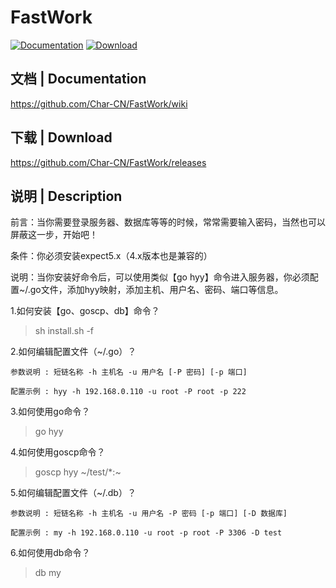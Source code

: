 # FastWork

[![Documentation](https://travis-ci.org/alibaba/dubbo.svg?branch=master)](https://github.com/Char-CN/FastWork/wiki)
[![Download](https://img.shields.io/badge/release-download-orange.svg)](https://github.com/Char-CN/FastWork/releases)

## 文档 | Documentation
https://github.com/Char-CN/FastWork/wiki

## 下载 | Download
https://github.com/Char-CN/FastWork/releases

## 说明 | Description

前言：当你需要登录服务器、数据库等等的时候，常常需要输入密码，当然也可以屏蔽这一步，开始吧！

条件：你必须安装expect5.x（4.x版本也是兼容的）

说明：当你安装好命令后，可以使用类似【go hyy】命令进入服务器，你必须配置~/.go文件，添加hyy映射，添加主机、用户名、密码、端口等信息。

1.如何安装【go、goscp、db】命令？
> sh install.sh -f

2.如何编辑配置文件（~/.go）？

    参数说明 : 短链名称 -h 主机名 -u 用户名 [-P 密码] [-p 端口]
    
    配置示例 : hyy -h 192.168.0.110 -u root -P root -p 222

3.如何使用go命令？
> go hyy

4.如何使用goscp命令？
> goscp hyy \~/test/*:\~

5.如何编辑配置文件（~/.db）？

    参数说明 : 短链名称 -h 主机名 -u 用户名 -P 密码 [-p 端口] [-D 数据库]
    
    配置示例 : my -h 192.168.0.110 -u root -p root -P 3306 -D test

6.如何使用db命令？
> db my
